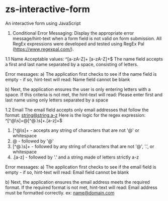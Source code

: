 # zs-interactive-form
 An interactive form using JavaScript

1. Conditional Error Messaging: 
 Display the appropriate error message/hint-text when a form field is not valid on form submission.
 All RegEx expressions were developed and tested using RegEx Pal (https://www.regexpal.com/).

 1.1 Name
  Acceptable values: ^[a-zA-Z]+ [a-zA-Z]+$
  The name field accepts a first and last name separated by a space, consisting of letters.

  Error messages:
  a) The application first checks to see if the name field is empty - if so, hint-text will read: Name field cannot be blank

  b) Next, the application ensures the user is only entering letters with a space. 
     If this criteria is not met, the hint-text will read: Please enter first and last name using only letters separated by a space

 1.2 Email
  The email field accepts only email addresses that follow the format: string@string.a-z
  Here is the logic for the regex expression: ^[^@\s]+@[^@.\s]+\.[a-z]+$
   1. [^@\s]+ - accepts any string of characters that are not '@' or whitespace
   2. @ - followed by '@' 
   3. [^@.\s]+ - followed by any string of characters that are not '@', '.', or whitespace
   4. \.[a-z] - followed by '.' and a string made of letters strictly a-z

   Error messages:
   a) The application first checks to see if the email field is empty - if so, hint-text will read: Email field cannot be blank

   b) Next, the application ensures the email address meets the required format.
      If the required format is not met, hint-text will read: Email address must be formatted correctly. ex: name@domain.com


